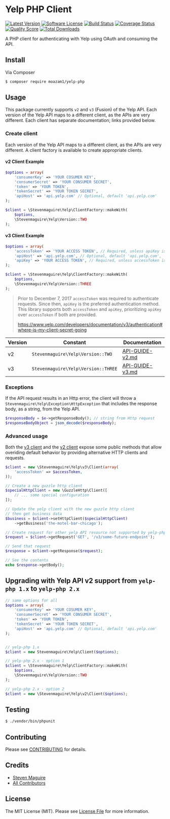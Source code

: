 # Yelp PHP Client

[![Latest Version](https://img.shields.io/github/release/stevenmaguire/yelp-php.svg?style=flat-square)](https://github.com/stevenmaguire/yelp-php/releases)
[![Software License](https://img.shields.io/badge/license-MIT-brightgreen.svg?style=flat-square)](LICENSE.md)
[![Build Status](https://img.shields.io/travis/stevenmaguire/yelp-php/master.svg?style=flat-square&1)](https://travis-ci.org/stevenmaguire/yelp-php)
[![Coverage Status](https://img.shields.io/scrutinizer/coverage/g/stevenmaguire/yelp-php.svg?style=flat-square)](https://scrutinizer-ci.com/g/stevenmaguire/yelp-php/code-structure)
[![Quality Score](https://img.shields.io/scrutinizer/g/stevenmaguire/yelp-php.svg?style=flat-square)](https://scrutinizer-ci.com/g/stevenmaguire/yelp-php)
[![Total Downloads](https://img.shields.io/packagist/dt/stevenmaguire/yelp-php.svg?style=flat-square)](https://packagist.org/packages/stevenmaguire/yelp-php)

A PHP client for authenticating with Yelp using OAuth and consuming the API.

## Install

Via Composer

``` bash
$ composer require moazam1/yelp-php
```

## Usage

This package currently supports `v2` and `v3` (Fusion) of the Yelp API. Each version of the Yelp API maps to a different client, as the APIs are very different. Each client has separate documentation; links provided below.

### Create client

Each version of the Yelp API maps to a different client, as the APIs are very different. A client factory is available to create appropriate clients.

#### v2 Client Example

```php
$options = array(
    'consumerKey' => 'YOUR COSUMER KEY',
    'consumerSecret' => 'YOUR CONSUMER SECRET',
    'token' => 'YOUR TOKEN',
    'tokenSecret' => 'YOUR TOKEN SECRET',
    'apiHost' => 'api.yelp.com' // Optional, default 'api.yelp.com'
);

$client = \Stevenmaguire\Yelp\ClientFactory::makeWith(
    $options,
    \Stevenmaguire\Yelp\Version::TWO
);
```

#### v3 Client Example

```php
$options = array(
    'accessToken' => 'YOUR ACCESS TOKEN', // Required, unless apiKey is provided
    'apiHost' => 'api.yelp.com', // Optional, default 'api.yelp.com',
    'apiKey' => 'YOUR ACCESS TOKEN', // Required, unless accessToken is provided
);

$client = \Stevenmaguire\Yelp\ClientFactory::makeWith(
    $options,
    \Stevenmaguire\Yelp\Version::THREE
);
```

> Prior to December 7, 2017 `accessToken` was required to authenticate requests. Since then, `apiKey` is the preferred authentication method. This library supports both `accessToken` and `apiKey`, prioritizing `apiKey` over `accessToken` if both are provided.
>
> https://www.yelp.com/developers/documentation/v3/authentication#where-is-my-client-secret-going

Version | Constant | Documentation
--------|----------|--------------
v2 | `Stevenmaguire\Yelp\Version::TWO` | [API-GUIDE-v2.md](API-GUIDE-v2.md)
v3 | `Stevenmaguire\Yelp\Version::THREE` | [API-GUIDE-v3.md](API-GUIDE-v3.md)

### Exceptions

If the API request results in an Http error, the client will throw a `Stevenmaguire\Yelp\Exception\HttpException` that includes the response body, as a string, from the Yelp API.

```php
$responseBody = $e->getResponseBody(); // string from Http request
$responseBodyObject = json_decode($responseBody);
```

### Advanced usage

Both the [v3 client](API-GUIDE-v3.md) and the [v2 client](API-GUIDE-v2.md) expose some public methods that allow overiding default behavior by providing alternative HTTP clients and requests.

```php
$client = new \Stevenmaguire\Yelp\v3\Client(array(
    'accessToken' => $accessToken,
));

// Create a new guzzle http client
$specialHttpClient = new \GuzzleHttp\Client([
    // ... some special configuration
]);

// Update the yelp client with the new guzzle http client
// then get business data
$business = $client->setHttpClient($specialHttpClient)
    ->getBusiness('the-motel-bar-chicago');

// Create request for other yelp API resource not supported by yelp-php
$request = $client->getRequest('GET', '/v3/some-future-endpoint');

// Send that request
$response = $client->getResponse($request);

// See the contents
echo $response->getBody();
```

## Upgrading with Yelp API v2 support from `yelp-php 1.x` to  `yelp-php 2.x`

```php
// same options for all
$options = array(
    'consumerKey' => 'YOUR COSUMER KEY',
    'consumerSecret' => 'YOUR CONSUMER SECRET',
    'token' => 'YOUR TOKEN',
    'tokenSecret' => 'YOUR TOKEN SECRET',
    'apiHost' => 'api.yelp.com' // Optional, default 'api.yelp.com'
);


// yelp-php 1.x
$client = new Stevenmaguire\Yelp\Client($options);

// yelp-php 2.x - option 1
$client = \Stevenmaguire\Yelp\ClientFactory::makeWith(
    $options,
    \Stevenmaguire\Yelp\Version::TWO
);

// yelp-php 2.x - option 2
$client = new \Stevenmaguire\Yelp\v2\Client($options);
```

## Testing

``` bash
$ ./vendor/bin/phpunit
```

## Contributing

Please see [CONTRIBUTING](CONTRIBUTING.md) for details.

## Credits

- [Steven Maguire](https://github.com/stevenmaguire)
- [All Contributors](https://github.com/stevenmaguire/yelp-php/contributors)

## License

The MIT License (MIT). Please see [License File](LICENSE.md) for more information.
